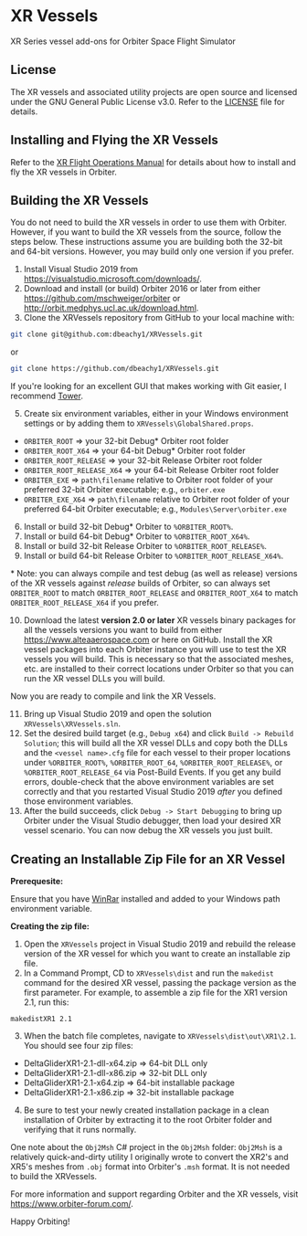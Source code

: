 # XR Vessels
XR Series vessel add-ons for Orbiter Space Flight Simulator

## License

The XR vessels and associated utility projects are open source and licensed under the GNU General Public License v3.0. Refer to the [LICENSE](./LICENSE) file for details.

## Installing and Flying the XR Vessels

Refer to the [XR Flight Operations Manual](./XRVessels/XR%20Flight%20Operations%20Manual.pdf) for details about how to install and fly the XR vessels in Orbiter.

## Building the XR Vessels 

You do not need to build the XR vessels in order to use them with Orbiter. However, if you want to build the XR vessels from the source, follow the steps below. These instructions assume you are building both the 32-bit and 64-bit versions. However, you may build only one version if you prefer.

1. Install Visual Studio 2019 from https://visualstudio.microsoft.com/downloads/.
3. Download and install (or build) Orbiter 2016 or later from either https://github.com/mschweiger/orbiter or http://orbit.medphys.ucl.ac.uk/download.html.
4. Clone the XRVessels repository from GitHub to your local machine with:
```bash
git clone git@github.com:dbeachy1/XRVessels.git
```
or
```bash
git clone https://github.com/dbeachy1/XRVessels.git
```

If you're looking for an excellent GUI that makes working with Git easier, I recommend [Tower](https://www.git-tower.com/).

5. Create six environment variables, either in your Windows environment settings or by adding them to `XRVessels\GlobalShared.props`.

* `ORBITER_ROOT` => your 32-bit Debug* Orbiter root folder
* `ORBITER_ROOT_X64` => your 64-bit Debug* Orbiter root folder
* `ORBITER_ROOT_RELEASE` => your 32-bit Release Orbiter root folder
* `ORBITER_ROOT_RELEASE_X64` => your 64-bit Release Orbiter root folder
* `ORBITER_EXE` => `path\filename` relative to Orbiter root folder of your preferred 32-bit Orbiter executable; e.g., `orbiter.exe`
* `ORBITER_EXE_X64` => `path\filename` relative to Orbiter root folder of your preferred 64-bit Orbiter executable; e.g., `Modules\Server\orbiter.exe`

6. Install or build 32-bit Debug* Orbiter to `%ORBITER_ROOT%`.
7. Install or build 64-bit Debug* Orbiter to `%ORBITER_ROOT_X64%`.
8. Install or build 32-bit Release Orbiter to `%ORBITER_ROOT_RELEASE%`.
9. Install or build 64-bit Release Orbiter to `%ORBITER_ROOT_RELEASE_X64%`.

\* Note: you can always compile and test debug (as well as release) versions of the XR vessels against _release_ builds of Orbiter, so can always set `ORBITER_ROOT` to match `ORBITER_ROOT_RELEASE` and `ORBITER_ROOT_X64` to match `ORBITER_ROOT_RELEASE_X64` if you prefer.

10. Download the latest **version 2.0 or later** XR vessels binary packages for all the vessels versions you want to build from either https://www.alteaaerospace.com or here on GitHub. Install the XR vessel packages into each Orbiter instance you will use to test the XR vessels you will build. This is necessary so that the associated meshes, etc. are installed to their correct locations under Orbiter so that you can run the XR vessel DLLs you will build.

Now you are ready to compile and link the XR Vessels.

11. Bring up Visual Studio 2019 and open the solution `XRVessels\XRVessels.sln`.
12. Set the desired build target (e.g., `Debug x64`) and click `Build -> Rebuild Solution`; this will build all the XR vessel DLLs and copy both the DLLs and the `<vessel name>.cfg` file for each vessel to their proper locations under `%ORBITER_ROOT%`, `%ORBITER_ROOT_64`, `%ORBITER_ROOT_RELEASE%`, or `%ORBITER_ROOT_RELEASE_64` via Post-Build Events. If you get any build errors, double-check that the above environment variables are set correctly and that you restarted Visual Studio 2019 _after_ you defined those environment variables.
13. After the build succeeds, click `Debug -> Start Debugging` to bring up Orbiter under the Visual Studio debugger, then load your desired XR vessel scenario. You can now debug the XR vessels you just built.

## Creating an Installable Zip File for an XR Vessel

**Prerequesite:**

Ensure that you have [WinRar](https://www.win-rar.com/) installed and added to your Windows path environment variable.

**Creating the zip file:**
1. Open the `XRVessels` project in Visual Studio 2019 and rebuild the release version of the XR vessel for which you want to create an installable zip file.
2. In a Command Prompt, CD to `XRVessels\dist` and run the `makedist` command for the desired XR vessel, passing the package version as the first parameter. For example, to assemble a zip file for the XR1 version 2.1, run this:
```
makedistXR1 2.1
```
3. When the batch file completes, navigate to `XRVessels\dist\out\XR1\2.1`. You should see four zip files:
* DeltaGliderXR1-2.1-dll-x64.zip => 64-bit DLL only
* DeltaGliderXR1-2.1-dll-x86.zip => 32-bit DLL only
* DeltaGliderXR1-2.1-x64.zip => 64-bit installable package
* DeltaGliderXR1-2.1-x86.zip => 32-bit installable package
4. Be sure to test your newly created installation package in a clean installation of Orbiter by extracting it to the root Orbiter folder and verifying that it runs normally.

One note about the `Obj2Msh` C# project in the `Obj2Msh` folder: `Obj2Msh` is a relatively quick-and-dirty utility I originally wrote to convert the XR2's and XR5's meshes from `.obj` format into Orbiter's `.msh` format. It is not needed to build the XRVessels.

For more information and support regarding Orbiter and the XR vessels, visit https://www.orbiter-forum.com/.

Happy Orbiting!
